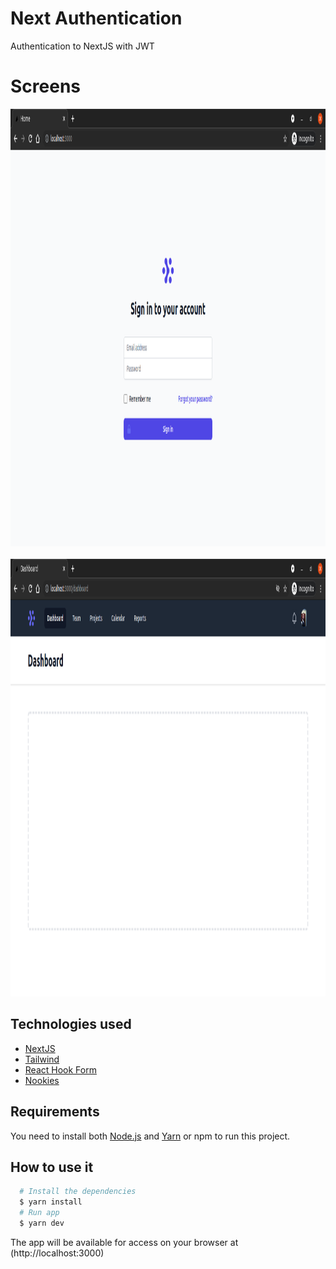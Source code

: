 # Next Authentication

Authentication to NextJS with JWT

# Screens

<img src="./screens/home.png" width="100%" height="700" />
&nbsp; &nbsp; &nbsp; &nbsp;
<img src="./screens/dashboard.png" width="100%" height="700" />

## Technologies used
  - [NextJS](https://nextjs.org)
  - [Tailwind](https://tailwindcss.com/)
  - [React Hook Form](https://react-hook-form.com/)
  - [Nookies](https://github.com/maticzav/nookies#readme)


## Requirements

You need to install both [Node.js](https://nodejs.org) and [Yarn](https://yarnpkg.com) or npm to run this project.

## How to use it

```bash
  # Install the dependencies
  $ yarn install
  # Run app
  $ yarn dev
```

The app will be available for access on your browser at (http://localhost:3000)
